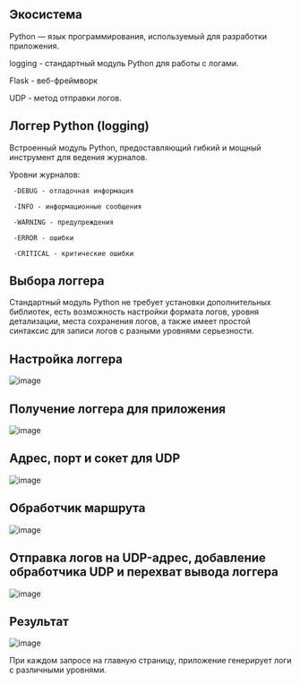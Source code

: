 ## Экосистема
Python — язык программирования, используемый для разработки приложения.

logging - стандартный модуль Python для работы с логами.

Flask - веб-фреймворк

UDP - метод отправки логов.

## Логгер Python (logging)
Встроенный модуль Python, предоставляющий гибкий и мощный инструмент для ведения журналов. 

Уровни журналов: 

     -DEBUG - отладочная информация
     
     -INFO - информационные сообщения
     
     -WARNING - предупреждения
     
     -ERROR - ошибки
     
     -CRITICAL - критические ошибки

## Выбора логгера
Стандартный модуль Python не требует установки дополнительных библиотек, есть возможность настройки формата логов, уровня детализации, места сохранения логов, а также имеет простой синтаксис для записи логов с разными уровнями серьезности. 

## Настройка логгера
![image](https://github.com/user-attachments/assets/dfb758f1-796c-448f-b395-9493dd890d15)

## Получение логгера для приложения
![image](https://github.com/user-attachments/assets/4afff2a1-29cf-4e9c-aeb8-40674430a887)

## Адрес, порт и сокет для UDP
![image](https://github.com/user-attachments/assets/079b1fb1-d072-438a-9c1c-df14a20d4ff0)

## Обработчик маршрута
![image](https://github.com/user-attachments/assets/d1febcbc-8445-4cd3-b5f3-379f51bd1b38)

## Отправка логов на UDP-адрес, добавление обработчика UDP и перехват вывода логгера
![image](https://github.com/user-attachments/assets/b0fdc99c-c672-47f2-800f-1980dc430902)

## Результат 
![image](https://github.com/user-attachments/assets/11156c61-9c6c-4ae3-b439-13de398b711c)

При каждом запросе на главную страницу, приложение генерирует логи с различными уровнями. 


